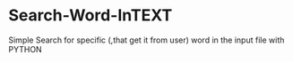 # Search-Word-InTEXT
Simple Search for specific (,that get it from user) word in the input file with PYTHON
